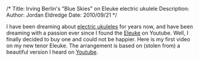 /*
Title: Irving Berlin's "Blue Skies" on Eleuke electric ukulele
Description:
Author: Jordan Eldredge
Date: 2010/09/21
*/

I have been dreaming about <a href="http://blog.classicalcode.com/2009/12/video-i-made-a-4-electric-ukulele/">electric ukuleles</a> for years now, and have been dreaming with a passion ever since I found the <a href="http://www.eleukeusa.com/">Eleuke</a> on Youtube. Well, I finally decided to buy one and could not be happier. Here is my first video on my new tenor Eleuke. The arrangement is based on (stolen from) a beautiful version I heard on <a href="http://www.youtube.com/watch?v=1HeSS7-jW-E">Youtube</a>.

<object width="500" height="350"><param name="movie" value="http://www.youtube.com/v/MUcnYnjIk88&hl=en_US&fs=1&"></param><param name="allowFullScreen" value="true"></param><param name="allowscriptaccess" value="always"></param><embed src="http://www.youtube.com/v/MUcnYnjIk88&hl=en_US&fs=1&" type="application/x-shockwave-flash" allowscriptaccess="always" allowfullscreen="true" width="500" height="350"></embed></object>